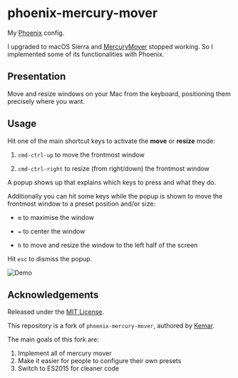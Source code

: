 # phoenix-mercury-mover

My [Phoenix](https://github.com/kasper/phoenix/) config.

I upgraded to macOS Sierra and [MercuryMover](http://www.heliumfoot.com/mercurymover/) stopped working. So I implemented some of its functionalities with Phoenix.

## Presentation

Move and resize windows on your Mac from the keyboard, positioning them precisely where you want.

## Usage

Hit one of the main shortcut keys to activate the **move** or **resize** mode:

1. `cmd-ctrl-up` to move the frontmost window

2. `cmd-ctrl-right` to resize (from right/down) the frontmost window

A popup shows up that explains which keys to press and what they do.

Additionally you can hit some keys while the popup is shown to move the frontmost window to a preset position and/or size:

- `m` to maximise the window

- `=` to center the window

- `h` to move and resize the window to the left half of the screen

Hit `esc` to dismiss the popup.

![Demo](demo.gif)

## Acknowledgements

Released under the [MIT License](http://opensource.org/licenses/mit-license).

This repository is a fork of `phoenix-mercury-mover`, authored by [Kemar](https://marcarea.com).

The main goals of this fork are:
1. Implement all of mercury mover
1. Make it easier for people to configure their own presets
1. Switch to ES2015 for cleaner code

